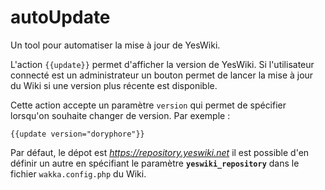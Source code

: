 autoUpdate
=======================

Un tool pour automatiser la mise à jour de YesWiki.

L'action `{{update}}` permet d'afficher la version de YesWiki. Si
l'utilisateur connecté est un administrateur un bouton permet de lancer la mise
à jour du Wiki si une version plus récente est disponible.

Cette action accepte un paramètre `version` qui permet de spécifier lorsqu'on souhaite changer de version. Par exemple :
```
{{update version="doryphore"}}
```

Par défaut, le dépot est *<https://repository.yeswiki.net>* il est possible d'en
définir un autre en spécifiant le paramètre **`yeswiki_repository`** dans le
fichier `wakka.config.php` du Wiki.
